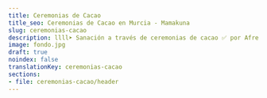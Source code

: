 ```yaml
---
title: Ceremonias de Cacao
title_seo: Ceremonias de Cacao en Murcia - Mamakuna
slug: ceremonias-cacao
description: llll➤ Sanación a través de ceremonias de cacao ✅ por Afree.
image: fondo.jpg
draft: true
noindex: false
translationKey: ceremonias-cacao
sections:
- file: ceremonias-cacao/header
---
```

